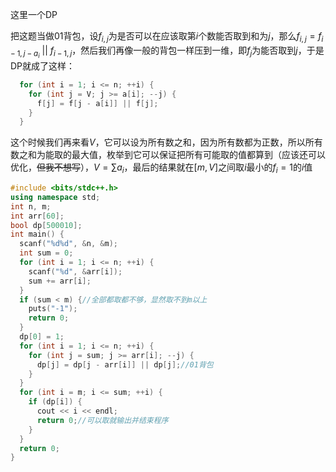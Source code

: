 这里一个DP

把这题当做01背包，设$f_{i,j}$为是否可以在应该取第$i$个数能否取到和为$j$，那么$f_{i,j}=f_{i-1,j-a_i}~||~f_{i-1,j}$，然后我们再像一般的背包一样压到一维，即$f_j$为能否取到$j$，于是DP就成了这样：

```cpp
  for (int i = 1; i <= n; ++i) {
    for (int j = V; j >= a[i]; --j) {
      f[j] = f[j - a[i]] || f[j];
    }
  }
```

这个时候我们再来看$V$，它可以设为所有数之和，因为所有数都为正数，所以所有数之和为能取的最大值，枚举到它可以保证把所有可能取的值都算到（应该还可以优化，~~但我不想写~~），$V=\sum{a_i}$，最后的结果就在$[m,V]$之间取$i$最小的$f_i=1$的$i$值

```cpp
#include <bits/stdc++.h>
using namespace std;
int n, m;
int arr[60];
bool dp[500010];
int main() {
  scanf("%d%d", &n, &m);
  int sum = 0;
  for (int i = 1; i <= n; ++i) {
    scanf("%d", &arr[i]);
    sum += arr[i];
  }
  if (sum < m) {//全部都取都不够，显然取不到m以上
    puts("-1");
    return 0;
  }
  dp[0] = 1;
  for (int i = 1; i <= n; ++i) {
    for (int j = sum; j >= arr[i]; --j) {
      dp[j] = dp[j - arr[i]] || dp[j];//01背包
    }
  }
  for (int i = m; i <= sum; ++i) {
    if (dp[i]) {
      cout << i << endl;
      return 0;//可以取就输出并结束程序
    }
  }
  return 0;
}
```